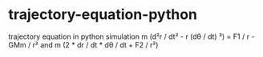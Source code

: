 # trajectory-equation-python
trajectory equation in python simulation m (d²r / dt² - r (dθ / dt) ²) = F1 / r - GMm / r² and m (2 * dr / dt * dθ / dt + F2 / r²) 
